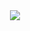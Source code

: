 <div align="center">
<img src="https://www.google.com/search?q=https://github-readme-stats.vercel.app/api%3Fusername%3Danuraghazra%26show_icons%3Dtrue%26theme%3Dcatppuccin_mocha" />
</div>
